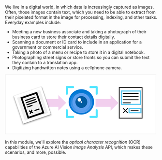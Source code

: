 We live in a digital world, in which data is increasingly captured as images. Often, those images contain text, which you need to be able to extract from their pixelated format in the image for processing, indexing, and other tasks. Everyday examples include:

- Meeting a new business associate and taking a photograph of their business card to store their contact details digitally.
- Scanning a document or ID card to include in an application for a government or commercial service.
- Taking a photo of a menu or recipe to store it in a digital notebook.
- Photographing street signs or store fronts so you can submit the text they contain to a translation app.
- Digitizing handwritten notes using a cellphone camera.

![Diagram of an image containing text being read by the Azure AI Vision image analysis service.](../media/optical-character-recognition.png)

In this module, we'll explore the *optical character recognition* (OCR) capabilities of the Azure AI Vision *Image Analysis* API, which makes these scenarios, and more, possible.
